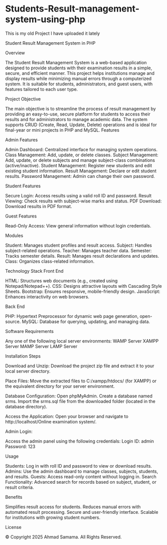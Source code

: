 # Students-Result-management-system-using-php
This is my old Project I have uploaded it lately

Student Result Management System in PHP

Overview

The Student Result Management System is a web-based application designed to provide students with their examination results in a simple, secure, and efficient manner. This project helps institutions manage and display results while minimizing manual errors through a computerized system. It is suitable for students, administrators, and guest users, with features tailored to each user type.

Project Objective

The main objective is to streamline the process of result management by providing an easy-to-use, secure platform for students to access their results and for administrators to manage academic data. The system supports CRUD (Create, Read, Update, Delete) operations and is ideal for final-year or mini projects in PHP and MySQL.
Features

Admin Features

Admin Dashboard: Centralized interface for managing system operations.
Class Management: Add, update, or delete classes.
Subject Management: Add, update, or delete subjects and manage subject-class combinations (active/inactive).
Student Management: Register new students and edit existing student information.
Result Management: Declare or edit student results.
Password Management: Admin can change their own password.

Student Features

Secure Login: Access results using a valid roll ID and password.
Result Viewing: Check results with subject-wise marks and status.
PDF Download: Download results in PDF format.

Guest Features

Read-Only Access: View general information without login credentials.

Modules

Student: Manages student profiles and result access.
Subject: Handles subject-related operations.
Teacher: Manages teacher data.
Semester: Tracks semester details.
Result: Manages result declarations and updates.
Class: Organizes class-related information.

Technology Stack
Front End

HTML: Structures web documents (e.g., created using Notepad/Notepad++).
CSS: Designs attractive layouts with Cascading Style Sheets.
Bootstrap: Ensures responsive, mobile-friendly design.
JavaScript: Enhances interactivity on web browsers.

Back End

PHP: Hypertext Preprocessor for dynamic web page generation, open-source.
MySQL: Database for querying, updating, and managing data.

Software Requirements

Any one of the following local server environments:
WAMP Server
XAMPP Server
MAMP Server
LAMP Server



Installation Steps

Download and Unzip:
Download the project zip file and extract it to your local server directory.


Place Files:
Move the extracted files to C:/xampp/htdocs/ (for XAMPP) or the equivalent directory for your server environment.


Database Configuration:
Open phpMyAdmin.
Create a database named srms.
Import the srms.sql file from the downloaded folder (located in the database directory).


Access the Application:
Open your browser and navigate to http://localhost/Online examination system/.


Admin Login:

Access the admin panel using the following credentials:
Login ID: admin
Password: 123


Usage

Students: Log in with roll ID and password to view or download results.
Admins: Use the admin dashboard to manage classes, subjects, students, and results.
Guests: Access read-only content without logging in.
Search Functionality: Advanced search for records based on subject, student, or result criteria.

Benefits

Simplifies result access for students.
Reduces manual errors with automated result processing.
Secure and user-friendly interface.
Scalable for institutions with growing student numbers.

License

© Copyright 2025 Ahmad Samama. All Rights Reserved.
